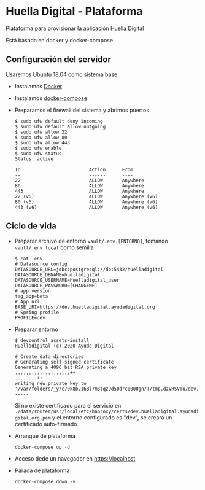 # Huella Digital - Plataforma

Plataforma para provisionar la aplicación [Huella Digital](https://github.com/ayudadigital/huelladigital)

Está basada en docker y docker-compose

## Configuración del servidor

Usaremos Ubuntu 18.04 como sistema base

- Instalamos [Docker](https://docs.docker.com/engine/install/ubuntu/)
- Instalamos [docker-compose](https://docs.docker.com/compose/install/)
- Preparamos el firewall del sistema y abrimos puertos

  ```shell
  $ sudo ufw default deny incoming
  $ sudo ufw default allow outgoing
  $ sudo ufw allow 22
  $ sudo ufw allow 80
  $ sudo ufw allow 443
  $ sudo ufw enable
  $ sudo ufw status
  Status: active

  To                         Action      From
  --                         ------      ----
  22                         ALLOW       Anywhere
  80                         ALLOW       Anywhere
  443                        ALLOW       Anywhere
  22 (v6)                    ALLOW       Anywhere (v6)
  80 (v6)                    ALLOW       Anywhere (v6)
  443 (v6)                   ALLOW       Anywhere (v6)
  ```

## Ciclo de vida

- Preparar archivo de entorno `vault/.env.[ENTORNO]`, tomando `vault/.env.local` como semilla

  ```console
  $ cat .env
  # Datasource config
  DATASOURCE_URL=jdbc:postgresql://db:5432/huelladigital
  DATASOURCE_DBNAME=huelladigital
  DATASOURCE_USERNAME=huelladigital_user
  DATASOURCE_PASSWORD=[CHANGEME]
  # app version
  tag_app=beta
  # App url
  BASE_URI=https://dev.huelladigital.ayudadigital.org
  # Spring profile
  PROFILE=dev
  ```

- Preparar entorno

  ```console
  $ devcontrol assets-install
  Huelladigital (c) 2020 Ayuda Digital

  # Create data directories
  # Generating self-signed certificate
  Generating a 4096 bit RSA private key
  ....................++
  ........++
  writing new private key to '/var/folders/_y/c70k8b2168l7m3tqz9d50drc0000gn/T/tmp.dzVRSVTu/dev.huelladigital.ayudadigital.org.key'
  -----
  ```

  Si no existe certificado para el servicio en `./data/router/usr/local/etc/haproxy/certs/dev.huelladigital.ayudadigital.org.pem` y el entorno configurado es "dev", se creará un certificado auto-firmado.

- Arranque de plataforma

  ```console
  docker-compose up -d
  ```

- Acceso dede un navegador en <https://localhost>

- Parada de plataforma

  ```console
  docker-compose down -v
  ```
